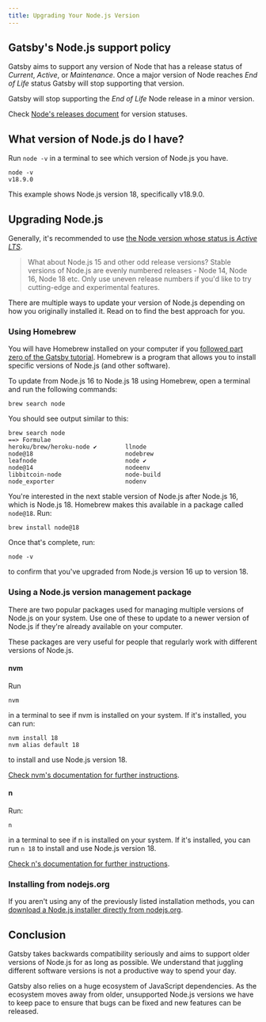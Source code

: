 ```yaml
---
title: Upgrading Your Node.js Version
---
```


## Gatsby's Node.js support policy

Gatsby aims to support any version of Node that has a release status of _Current_, _Active_, or _Maintenance_. Once a major version of Node reaches _End of Life_ status Gatsby will stop supporting that version.

Gatsby will stop supporting the _End of Life_ Node release in a minor version.

Check [Node's releases document](https://github.com/nodejs/Release#nodejs-release-working-group) for version statuses.

## What version of Node.js do I have?

Run `node -v` in a terminal to see which version of Node.js you have.

```shell
node -v
v18.9.0
```

This example shows Node.js version 18, specifically v18.9.0.

## Upgrading Node.js

Generally, it's recommended to use [the Node version whose status is _Active LTS_](https://github.com/nodejs/Release#nodejs-release-working-group).

> What about Node.js 15 and other odd release versions? Stable versions of Node.js are evenly numbered releases - Node 14, Node 16, Node 18 etc. Only use uneven release numbers if you'd like to try cutting-edge and experimental features.

There are multiple ways to update your version of Node.js depending on how you originally installed it. Read on to find the best approach for you.

### Using Homebrew

You will have Homebrew installed on your computer if you [followed part zero of the Gatsby tutorial](/docs/tutorial/getting-started/part-0/#install-nodejs-for-your-appropriate-operating-system). Homebrew is a program that allows you to install specific versions of Node.js (and other software).

To update from Node.js 16 to Node.js 18 using Homebrew, open a terminal and run the following commands:

```shell
brew search node
```

You should see output similar to this:

```shell
brew search node
==> Formulae
heroku/brew/heroku-node ✔        llnode                           node@18                          nodebrew
leafnode                         node ✔                           node@14                          nodeenv
libbitcoin-node                  node-build                       node_exporter                    nodenv
```

You're interested in the next stable version of Node.js after Node.js 16, which is Node.js 18. Homebrew makes this available in a package called `node@18`. Run:

```shell
brew install node@18
```

Once that's complete, run:

```shell
node -v
```

to confirm that you've upgraded from Node.js version 16 up to version 18.

### Using a Node.js version management package

There are two popular packages used for managing multiple versions of Node.js on your system. Use one of these to update to a newer version of Node.js if they're already available on your computer.

These packages are very useful for people that regularly work with different versions of Node.js.

#### nvm

Run

```shell
nvm
```

in a terminal to see if nvm is installed on your system. If it's installed, you can run:

```shell
nvm install 18
nvm alias default 18
```

to install and use Node.js version 18.

[Check nvm's documentation for further instructions](https://github.com/nvm-sh/nvm).

#### n

Run:

```shell
n
```

in a terminal to see if n is installed on your system. If it's installed, you can run `n 18` to install and use Node.js version 18.

[Check n's documentation for further instructions](https://github.com/tj/n).

### Installing from nodejs.org

If you aren't using any of the previously listed installation methods, you can [download a Node.js installer directly from nodejs.org](https://nodejs.org/en/).

## Conclusion

Gatsby takes backwards compatibility seriously and aims to support older versions of Node.js for as long as possible. We understand that juggling different software versions is not a productive way to spend your day.

Gatsby also relies on a huge ecosystem of JavaScript dependencies. As the ecosystem moves away from older, unsupported Node.js versions we have to keep pace to ensure that bugs can be fixed and new features can be released.

